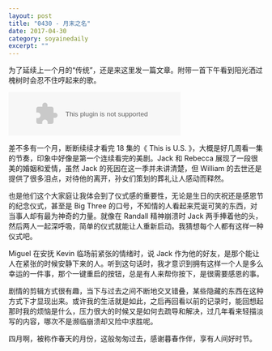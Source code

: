 ```yaml
---
layout: post
title: "0430 - 月末之名" 
date: 2017-04-30 
category: soyainedaily 
excerpt: ""
---
```


为了延续上一个月的“传统”，还是来这里发一篇文章。附带一首下午看到阳光洒过槐树时会忍不住哼起来的歌。

<embed src="//music.163.com/style/swf/widget.swf?sid=33872719&type=2&auto=1&width=320&height=66" width="340" height="86"  allowNetworking="all"></embed>

差不多有一个月，断断续续才看完 18 集的《 This is U.S. 》，大概是好几周看一集的节奏，印象中好像是第一个连续看完的美剧。Jack 和 Rebecca 展现了一段很美的婚姻和爱情，虽然 Jack 的死因在这一季并未讲清楚，但 William 的去世还是提供了很多泪点，对待他的离开，孙女们策划的葬礼让人感动而释然。

也是他们这个大家庭让我体会到了仪式感的重要性，无论是生日的庆祝还是感恩节的纪念仪式，甚至是 Big Three 的口号，不知情的人看起来荒诞可笑的东西，对当事人却有最为神奇的力量。就像在 Randall 精神崩溃时 Jack 两手捧着他的头，然后两人一起深呼吸，简单的仪式就能让人重新启动。我猜想每个人都有这样一种仪式吧。

Miguel 在安抚 Kevin 临场前紧张的情绪时，说 Jack 作为他的好友，是那个能让人在紧张的时候安静下来的人。听到这句话时，我才意识到拥有这样一个人是多么幸运的一件事，那个一键重启的按钮，总是有人来帮你按下，是很需要感恩的事。

剧情的剪辑方式很有趣，当下与过去之间不断地交叉错叠，某些隐藏的东西在这种方式下才显现出来。或许我的生活就是如此，之后再回看以前的记录时，能回想起那时我的烦恼是什么，压力很大的时候又是如何去疏导和解决，过几年看来轻描淡写的内容，哪次不是濒临崩溃却又险中求胜呢。

四月啊，被称作春天的月份，这般匆匆过去，感谢暮春作伴，享有人间好时节。